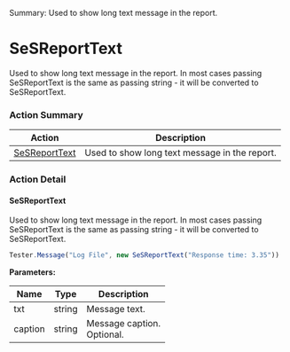 Summary: Used to show long text message in the report.

# SeSReportText

Used to show long text message in the report.In most cases passing SeSReportText is the same as passing string - it will be converted to SeSReportText.






<!-- ============================== property summary ========================== -->

<!-- ============================== action summary ========================== -->



### Action Summary
|  **Action** | **Description** | 
| ----------- | --------------- |
|  [SeSReportText](#sesreporttext) | Used to show long text message in the report. |



<!-- ============================== property detail ========================== -->


<!-- ============================== action detail ========================== -->

### Action Detail

<a name="SeSReportText"></a>    
#### SeSReportText

Used to show long text message in the report.In most cases passing SeSReportText is the same as passing string - it will be converted to SeSReportText.

```javascript
Tester.Message("Log File", new SeSReportText("Response time: 3.35"))
```


**Parameters:**

|  **Name** | **Type** | **Description** |
| ---------- | -------- | --------------- |
| txt | string |  Message text. |
| caption | string |  Message caption.<br>Optional. |





<a name="see.also.sesreporttext.sesreporttext"></a>

  

